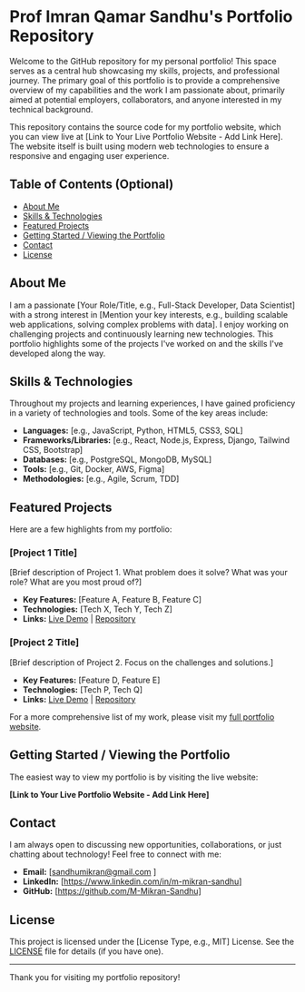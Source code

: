 # Prof Imran Qamar Sandhu's Portfolio Repository

<!-- Optional: Add a cool banner image here! -->
<!-- [![Banner](link-to-your-banner.png)](link-to-your-portfolio) -->

<!-- Add relevant badges here. Examples:
[![License: MIT](https://img.shields.io/badge/License-MIT-yellow.svg)](https://opensource.org/licenses/MIT)
[![LinkedIn](https://img.shields.io/badge/LinkedIn-YourName-blue?style=flat&logo=linkedin&labelColor=blue)]([Your LinkedIn Profile URL])
-->

Welcome to the GitHub repository for my personal portfolio! This space serves as a central hub showcasing my skills, projects, and professional journey. The primary goal of this portfolio is to provide a comprehensive overview of my capabilities and the work I am passionate about, primarily aimed at potential employers, collaborators, and anyone interested in my technical background.

This repository contains the source code for my portfolio website, which you can view live at [Link to Your Live Portfolio Website - Add Link Here]. The website itself is built using modern web technologies to ensure a responsive and engaging user experience.

## Table of Contents (Optional)

*   [About Me](#about-me)
*   [Skills & Technologies](#skills--technologies)
*   [Featured Projects](#featured-projects)
*   [Getting Started / Viewing the Portfolio](#getting-started--viewing-the-portfolio)
*   [Contact](#contact)
*   [License](#license)

## About Me

<!-- Tell visitors a bit about yourself! What drives you? What are your key areas of expertise or interest? -->
I am a passionate [Your Role/Title, e.g., Full-Stack Developer, Data Scientist] with a strong interest in [Mention your key interests, e.g., building scalable web applications, solving complex problems with data]. I enjoy working on challenging projects and continuously learning new technologies. This portfolio highlights some of the projects I've worked on and the skills I've developed along the way.

## Skills & Technologies

<!-- List the main technologies and skills you want to showcase. You can use badges or a simple list. -->
Throughout my projects and learning experiences, I have gained proficiency in a variety of technologies and tools. Some of the key areas include:

*   **Languages:** [e.g., JavaScript, Python, HTML5, CSS3, SQL]
*   **Frameworks/Libraries:** [e.g., React, Node.js, Express, Django, Tailwind CSS, Bootstrap]
*   **Databases:** [e.g., PostgreSQL, MongoDB, MySQL]
*   **Tools:** [e.g., Git, Docker, AWS, Figma]
*   **Methodologies:** [e.g., Agile, Scrum, TDD]

<!-- You can also use icons/badges for a more visual representation -->
<!-- Example: -->
<!-- 
<p align="left">
  <a href="https://developer.mozilla.org/en-US/docs/Web/JavaScript" target="_blank" rel="noreferrer"> <img src="https://raw.githubusercontent.com/devicons/devicon/master/icons/javascript/javascript-original.svg" alt="javascript" width="40" height="40"/> </a>
  <a href="https://reactjs.org/" target="_blank" rel="noreferrer"> <img src="https://raw.githubusercontent.com/devicons/devicon/master/icons/react/react-original-wordmark.svg" alt="react" width="40" height="40"/> </a>
  <a href="https://www.python.org" target="_blank" rel="noreferrer"> <img src="https://raw.githubusercontent.com/devicons/devicon/master/icons/python/python-original.svg" alt="python" width="40" height="40"/> </a>
</p>
-->

## Featured Projects

<!-- This is a crucial section. Showcase 2-3 of your best projects. -->
<!-- For each project, include:
    - A catchy title and a brief description.
    - Key features or technologies used.
    - Links to the live demo (if available) and the code repository.
    - Optional: A screenshot or GIF. -->

Here are a few highlights from my portfolio:

### [Project 1 Title]

<!-- [![Project 1 Screenshot](link-to-screenshot.png)](link-to-live-demo-or-repo) -->

[Brief description of Project 1. What problem does it solve? What was your role? What are you most proud of?]

*   **Key Features:** [Feature A, Feature B, Feature C]
*   **Technologies:** [Tech X, Tech Y, Tech Z]
*   **Links:** [Live Demo](link-to-live-demo) | [Repository](link-to-repo)

### [Project 2 Title]

<!-- [![Project 2 Screenshot](link-to-screenshot.png)](link-to-live-demo-or-repo) -->

[Brief description of Project 2. Focus on the challenges and solutions.]

*   **Key Features:** [Feature D, Feature E]
*   **Technologies:** [Tech P, Tech Q]
*   **Links:** [Live Demo]([link-to-live-dem](https://prof-imran-qamar-sandhu.netlify.app/)) | [Repository](https://github.com/M-Mikran-Sandhu/Prof-Imran-Qamar-Sandhu)

<!-- Add more projects as needed -->

For a more comprehensive list of my work, please visit my [full portfolio website](https://muhammedmikransandhu.netlify.app/).

## Getting Started / Viewing the Portfolio

The easiest way to view my portfolio is by visiting the live website:

**[Link to Your Live Portfolio Website - Add Link Here]**

<!-- Optional: If this repo IS the portfolio website code, add instructions to run it locally -->
<!-- Example for a static site:
If you'd like to run this portfolio website locally:
1. Clone the repository: `git clone https://github.com/[YourUsername]/[YourRepoName].git`
2. Navigate to the project directory: `cd [YourRepoName]`
3. Open the `index.html` file in your browser.
-->
<!-- Example for a project needing build steps:
If you'd like to run this project locally:
1. Clone the repository: `git clone https://github.com/[YourUsername]/[YourRepoName].git`
2. Navigate to the project directory: `cd [YourRepoName]`
3. Install dependencies: `npm install` (or `yarn install`)
4. Start the development server: `npm start` (or `yarn start`)
5. Open your browser to `http://localhost:3000` (or the specified port).
-->

## Contact

<!-- How can people reach you? -->
I am always open to discussing new opportunities, collaborations, or just chatting about technology! Feel free to connect with me:

*   **Email:** [sandhumikran@gmail.com ]
*   **LinkedIn:** [https://www.linkedin.com/in/m-mikran-sandhu]
*   **GitHub:** [https://github.com/M-Mikran-Sandhu]
<!-- *   **Twitter:** [Your Twitter Profile URL] (Optional) -->

## License

<!-- Choose a license (e.g., MIT is common for portfolios) -->
This project is licensed under the [License Type, e.g., MIT] License. See the [LICENSE](LICENSE) file for details (if you have one).

---

Thank you for visiting my portfolio repository!
